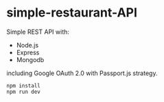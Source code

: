 # simple-restaurant-API

Simple REST API with:
- Node.js 
- Express
- Mongodb

including Google OAuth 2.0 with Passport.js strategy. 

```
npm install 
npm run dev
```
